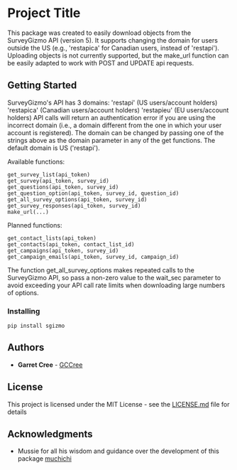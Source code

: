 # Project Title

This package was created to easily download objects from the SurveyGizmo API (version 5). It supports changing the domain for users outside the US (e.g., 'restapica' for Canadian users, instead of 'restapi').
Uploading objects is not currently supported, but the make_url function can be easily adapted to work with POST and UPDATE api requests.


## Getting Started
SurveyGizmo's API has 3 domains:
'restapi' (US users/account holders)
'restapica' (Canadian users/account holders)
'restapieu' (EU users/account holders)
API calls will return an authentication error if you are using the incorrect domain (i.e., a domain different from the one in which your user account is registered). The domain can be changed by passing one of the strings above as the domain parameter in any of the get functions. The default domain is US ('restapi').

Available functions:
```
get_survey_list(api_token)
get_survey(api_token, survey_id)
get_questions(api_token, survey_id)
get_question_option(api_token, survey_id, question_id)
get_all_survey_options(api_token, survey_id)
get_survey_responses(api_token, survey_id)
make_url(...)
```
Planned functions:
```
get_contact_lists(api_token)
get_contacts(api_token, contact_list_id)
get_campaigns(api_token, survey_id)
get_campaign_emails(api_token, survey_id, campaign_id)
```

The function get_all_survey_options makes repeated calls to the SurveyGizmo API, so pass a non-zero value to the wait_sec parameter to avoid exceeding your API call rate limits when downloading large numbers of options.

### Installing

```
pip install sgizmo
```


## Authors

* **Garret Cree** - [GCCree](https://github.com/GCCree)

## License

This project is licensed under the MIT License - see the [LICENSE.md](LICENSE.md) file for details

## Acknowledgments

* Mussie for all his wisdom and guidance over the development of this package [muchichi](https://github.com/muchichi)
